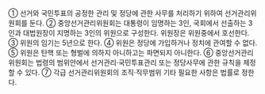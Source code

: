 ① 선거와 국민투표의 공정한 관리 및 정당에 관한 사무를 처리하기 위하여 선거관리위원회를 둔다.
② 중앙선거관리위원회는 대통령이 임명하는 3인, 국회에서 선출하는 3인과 대법원장이 지명하는 3인의 위원으로 구성한다. 위원장은 위원중에서 호선한다.
③ 위원의 임기는 5년으로 한다.
④ 위원은 정당에 가입하거나 정치에 관여할 수 없다.
⑤ 위원은 탄핵 또는 형벌에 의하지 아니하고는 파면되지 아니한다.
⑥ 중앙선거관리위원회는 법령의 범위안에서 선거관리·국민투표관리 또는 정당사무에 관한 규칙을 제정할 수 있다.
⑦ 각급 선거관리위원회의 조직·직무범위 기타 필요한 사항은 법률로 정한다.
